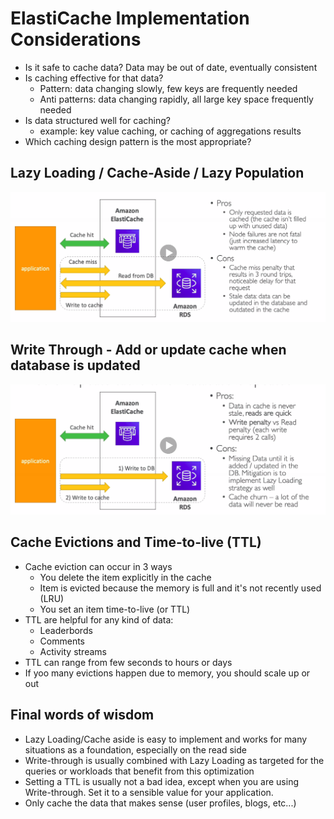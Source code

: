 # ElastiCache Implementation Considerations

* Is it safe to cache data? Data may be out of date, eventually consistent
* Is caching effective for that data?
  * Pattern: data changing slowly, few keys are frequently needed
  * Anti patterns: data changing rapidly, all large key space frequently needed
* Is data structured well for caching?
  * example: key value caching, or caching of aggregations results
* Which caching design pattern is the most appropriate?

## Lazy Loading / Cache-Aside / Lazy Population

![LazyLoading](images/LazyLoading.png)

## Write Through - Add or update cache when database is updated

![WriteThrough](images/WriteThrough.png)

## Cache Evictions and Time-to-live (TTL)

* Cache eviction can occur in 3 ways
  * You delete the item explicitly in the cache
  * Item is evicted because the memory is full and it's not recently used (LRU)
  * You set an item time-to-live (or TTL)
* TTL are helpful for any kind of data:
  * Leaderbords
  * Comments
  * Activity streams
* TTL can range from few seconds to hours or days
* If yoo many evictions happen due to memory, you should scale up or out

## Final words of wisdom

* Lazy Loading/Cache aside is easy to implement and works for many situations as a foundation, especially on the read side
* Write-through is usually combined with Lazy Loading as targeted for the queries or workloads that benefit from this optimization
* Setting a TTL is usually not a bad idea, except when you are using Write-through. Set it to a sensible value for your application.
* Only cache the data that makes sense (user profiles, blogs, etc...)
